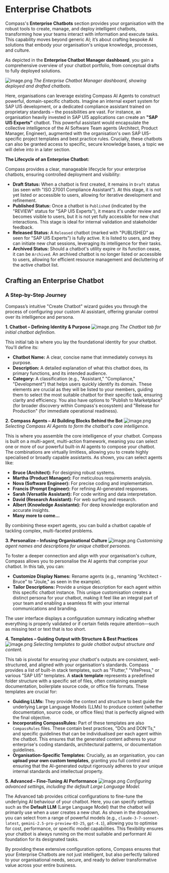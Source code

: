 # Enterprise Chatbots

Compass's **Enterprise Chatbots** section provides your organisation with the robust tools to create, manage, and deploy intelligent chatbots, transforming how your teams interact with information and execute tasks. This capability moves beyond generic AI; it’s about crafting bespoke AI solutions that embody your organisation's unique knowledge, processes, and culture.

As depicted in the **Enterprise Chatbot Manager dashboard**, you gain a comprehensive overview of your chatbot portfolio, from conceptual drafts to fully deployed solutions.

![image.png](./assets/chatbots.png)
*The Enterprise Chatbot Manager dashboard, showing deployed and drafted chatbots.*

Here, organisations can leverage existing Compass AI Agents to construct powerful, domain-specific chatbots. Imagine an internal expert system for SAP UI5 development, or a dedicated compliance assistant trained on proprietary standards – the possibilities are vast. For instance, an organisation heavily invested in SAP UI5 applications can create an **"SAP UI5 Experts"** chatbot. This powerful assistant would encapsulate the collective intelligence of the AI Software Team agents (Architect, Product Manager, Engineer), augmented with the organisation's own SAP UI5-specific project templates and best practice rules. Crucially, these chatbots can also be granted access to specific, secure knowledge bases, a topic we will delve into in a later section.

**The Lifecycle of an Enterprise Chatbot:**

Compass provides a clear, manageable lifecycle for your enterprise chatbots, ensuring controlled deployment and visibility:

  * **Draft Status:** When a chatbot is first created, it remains in `Draft` status (as seen with "ISO 27001 Compliance Assistant"). At this stage, it is not yet listed or accessible to users, allowing for iterative development and refinement.
  * **Published Status:** Once a chatbot is `Published` (indicated by the "REVIEW" status for "SAP UI5 Experts"), it means it's under review and becomes visible to users, but it is not yet fully accessible for new chat interactions. This stage is ideal for internal validation and stakeholder feedback.
  * **Released Status:** A `Released` chatbot (marked with "PUBLISHED" as seen for "SAP UI5 Experts") is fully active. It is listed to users, and they can initiate new chat sessions, leveraging its intelligence for their tasks.
  * **Archived Status:** Should a chatbot's utility expire or its function cease, it can be `Archived`. An archived chatbot is no longer listed or accessible to users, allowing for efficient resource management and decluttering of the active chatbot list.

## **Crafting an Enterprise Chatbot**
### A Step-by-Step Journey

Compass’s intuitive "Create Chatbot" wizard guides you through the process of configuring your custom AI assistant, offering granular control over its intelligence and persona.

**1. Chatbot – Defining Identity & Purpose**
![image.png](./assets/chatbot-tab1.png)
*The Chatbot tab for initial chatbot definition.*

This initial tab is where you lay the foundational identity for your chatbot. You'll define its:

  * **Chatbot Name:** A clear, concise name that immediately conveys its purpose.
  * **Description:** A detailed explanation of what this chatbot does, its primary functions, and its intended audience.
  * **Category:** A classification (e.g., "Assistant," "Compliance," "Development") that helps users quickly identify its domain.
    These elements are crucial as they will be listed to your members, guiding them to select the most suitable chatbot for their specific task, ensuring clarity and efficiency. You also have options to "Publish to Marketplace" (for broader discovery within Compass's ecosystem) and "Release for Production" (for immediate operational readiness).

**2. Compass Agents – AI Building Blocks Behind the Bot**
![image.png](./assets/chatbot-tab2.png)
*Selecting Compass AI Agents to form the chatbot's core intelligence.*

This is where you assemble the core intelligence of your chatbot. Compass is built on a multi-agent, multi-action framework, meaning you can select one or more of our powerful built-in AI agents to compose your chatbot. The combinations are virtually limitless, allowing you to create highly specialised or broadly capable assistants. As shown, you can select agents like:

  * **Bruce (Architect):** For designing robust systems.
  * **Martha (Product Manager):** For meticulous requirements analysis.
  * **Nova (Software Engineer):** For precise coding and implementation.
  * **Francis (Prompt Engineer):** For refining AI-generated responses.
  * **Sarah (Versatile Assistant):** For code writing and data interpretation.
  * **David (Research Assistant):** For web surfing and research.
  * **Albert (Knowledge Assistante):** For deep knowledge exploration and accurate insights.
  * **Many more to come...**

By combining these expert agents, you can build a chatbot capable of tackling complex, multi-faceted problems.

**3. Personalize – Infusing Organisational Culture**
![image.png](./assets/chatbot-tab3.png)
*Customising agent names and descriptions for unique chatbot personas.*

To foster a deeper connection and align with your organisation's culture, Compass allows you to personalise the AI agents that comprise your chatbot. In this tab, you can:

  * **Customize Display Names:** Rename agents (e.g., renaming "Architect - Bruce" to "Joule," as seen in the example).
  * **Tailor Descriptions:** Provide a unique description for each agent within this specific chatbot instance.
    This unique customisation creates a distinct persona for your chatbot, making it feel like an integral part of your team and enabling a seamless fit with your internal communications and branding.

The user interface displays a configuration summary indicating whether everything is properly validated or if certain fields require attention—such as missing text or text that is too short.

**4. Templates – Guiding Output with Structure & Best Practices**
![image.png](./assets/chatbot-tab4.png)
*Selecting templates to guide chatbot output structure and content.*

This tab is pivotal for ensuring your chatbot's outputs are consistent, well-structured, and aligned with your organisation's standards. Compass provides a list of built-in stack templates, such as "Flutter," "VitePress," or various "SAP UI5" templates. A **stack template** represents a predefined folder structure with a specific set of files, often containing example documentation, boilerplate source code, or office file formats. These templates are crucial for:

  * **Guiding LLMs:** They provide the context and structure to best guide the underlying Large Language Models (LLMs) to produce content (whether documentation, source code, or office files) that is perfectly aligned with the final objective.
  * **Incorporating CompassRules:** Part of these templates are also `CompassRules` files. These contain best practices, "DOs and DON'Ts," and specific guidelines that can be individualised per each agent within the chatbot. This ensures that the generated content adheres to your enterprise's coding standards, architectural patterns, or documentation guidelines.
  * **Organisation-Specific Templates:** Crucially, as an organisation, you can **upload your own custom templates**, granting you full control and ensuring that the AI-generated output rigorously adheres to your unique internal standards and intellectual property.

**5. Advanced – Fine-Tuning AI Performance**
![image.png](./assets/chatbot-tab5.png)
*Configuring advanced settings, including the default Large Language Model.*

The Advanced tab provides critical configurations to fine-tune the underlying AI behaviour of your chatbot. Here, you can specify settings such as the **Default LLM** (Large Language Model) that the chatbot will primarily use when a user creates a new chat. As shown in the dropdown, you can select from a range of powerful models (e.g., `claude-3-7-sonnet-latest`, `gemini-2.5-pro-preview-03-25`, `gpt-4.1`), allowing you to optimise for cost, performance, or specific model capabilities. This flexibility ensures your chatbot is always running on the most suitable and performant AI foundation for its designated tasks.

By providing these extensive configuration options, Compass ensures that your Enterprise Chatbots are not just intelligent, but also perfectly tailored to your organisational needs, secure, and ready to deliver transformative value across your entire business.